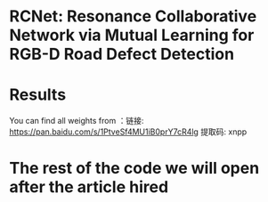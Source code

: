 # RCNet: Resonance Collaborative Network via Mutual Learning for RGB-D Road Defect Detection

# Results
You can find all weights from ：链接: https://pan.baidu.com/s/1PtveSf4MU1iB0prY7cR4lg 提取码: xnpp
# The rest of the code we will open after the article hired
